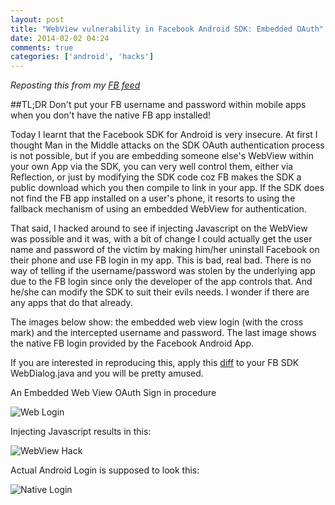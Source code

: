 ```yaml
---
layout: post
title: "WebView vulnerability in Facebook Android SDK: Embedded OAuth"
date: 2014-02-02 04:24
comments: true
categories: ['android', 'hacks']
---
```


*Reposting this from my [FB feed][4]*

##TL;DR 
Don't put your FB username and password within mobile apps when you don't have the native FB app installed!

Today I learnt that the Facebook SDK for Android is very insecure. At first I thought Man in the Middle attacks on the SDK OAuth authentication process is not possible, but if you are embedding someone else's WebView within your own App via the SDK, you can very well control them, either via Reflection, or just by modifying the SDK code coz FB makes the SDK a public download which you then compile to link in your app. If the SDK does not find the FB app installed on a user's phone, it resorts to using the fallback mechanism of using an embedded WebView for authentication.

<!--more-->
That said, I hacked around to see if injecting Javascript on the WebView was possible and it was, with a bit of change I could actually get the user name and password of the victim by making him/her uninstall Facebook on their phone and use FB login in my app. This is bad, real bad. There is no way of telling if the username/password was stolen by the underlying app due to the FB login since only the developer of the app controls that. And he/she can modify the SDK to suit their evils needs. I wonder if there are any apps that do that already.

The images below show: the embedded web view login (with the cross mark) and the intercepted username and password. The last image shows the native FB login provided by the Facebook Android App.

If you are interested in reproducing this, apply this [diff][5] to your FB SDK WebDialog.java and you will be pretty amused.

An Embedded Web View OAuth Sign in procedure

![Web Login][1]

Injecting Javascript results in this:

![WebView Hack][2]

Actual Android Login is supposed to look this:

![Native Login][3]


[1]: https://fbcdn-sphotos-c-a.akamaihd.net/hphotos-ak-ash3/t1/1557490_10152184000028914_1756836245_n.jpg
[2]: https://fbcdn-sphotos-a-a.akamaihd.net/hphotos-ak-frc1/t1/1654397_10152183985258914_440664198_n.jpg
[3]: https://fbcdn-sphotos-g-a.akamaihd.net/hphotos-ak-prn1/t1/1654221_10152183994608914_2045844282_n.jpg
[4]: http://www.facebook.com/mohitkanwal
[5]: https://gist.github.com/creativepsyco/8663913

